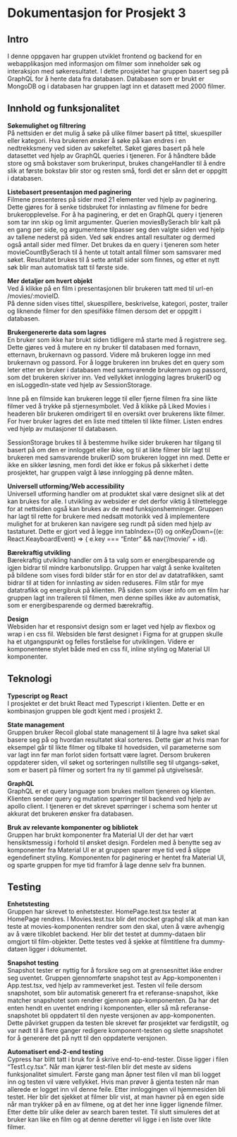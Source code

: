 # Dokumentasjon for Prosjekt 3

## Intro

I denne oppgaven har gruppen utviklet frontend og backend for en webapplikasjon med informasjon om filmer som inneholder søk og interaksjon med søkeresultatet. I dette prosjektet har gruppen basert seg på GraphQL for å hente data fra databasen. Databasen som er brukt er MongoDB og i databasen har gruppen lagt inn et datasett med 2000 filmer.

## Innhold og funksjonalitet

**Søkemulighet og filtrering** \
På nettsiden er det mulig å søke på ulike filmer basert på tittel, skuespiller eller kategori. Hva brukeren ønsker å søke på kan endres i en nedtrekksmeny ved siden av søkefeltet. Søket gjøres basert på hele datasettet ved hjelp av GraphQL queries i tjeneren. For å håndtere både store og små bokstaver som brukerinput, brukes changeHandler til å endre slik at første bokstav blir stor og resten små, fordi det er sånn det er oppgitt i databasen.

**Listebasert presentasjon med paginering**\
Filmene presenteres på sider med 21 elementer ved hjelp av paginering. Dette gjøres for å senke tidsbruket for innlasting av filmene for bedre brukeropplevelse. For å ha paginering, er det en GraphQL query i tjeneren som tar inn skip og limit argumenter. Querien moviesBySerach blir kalt på en gang per side, og argumentene tilpasser seg den valgte siden ved hjelp av tallene nederst på siden. Ved søk endres antall resultater og dermed også antall sider med filmer. Det brukes da en query i tjeneren som heter movieCountBySerach til å hente ut totalt antall filmer som samsvarer med søket. Resultatet brukes til å sette antall sider som finnes, og etter et nytt søk blir man automatisk tatt til første side.

**Mer detaljer om hvert objekt**\
Ved å klikke på en film i presentasjonen blir brukeren tatt med til url-en /movies/:movieID.  
På denne siden vises tittel, skuespillere, beskrivelse, kategori, poster, trailer og liknende filmer for den spesifikke filmen dersom det er oppgitt i databasen.

**Brukergenererte data som lagres**\
En bruker som ikke har brukt siden tidligere må starte med å registrere seg. Dette gjøres ved å mutere en ny bruker til databasen med fornavn, etternavn, brukernavn og passord. Videre må brukeren logge inn med brukernavn og passord. For å logge brukeren inn brukes det en query som leter etter en bruker i databasen med samsvarende brukernavn og passord, som det brukeren skriver inn. Ved vellykket innlogging lagres brukerID og en isLoggedIn-state ved hjelp av SessionStorage.

Inne på en filmside kan brukeren legge til eller fjerne filmen fra sine likte filmer ved å trykke på stjernesymbolet. Ved å klikke på Liked Movies i headeren blir brukeren omdirigert til en oversikt over brukerens likte filmer. For hver bruker lagres det en liste med tittelen til likte filmer. Listen endres ved hjelp av mutasjoner til databasen.

SessionStorage brukes til å bestemme hvilke sider brukeren har tilgang til basert på om den er innlogget eller ikke, og til at likte filmer blir lagt til brukeren med samsvarende brukerID som brukeren logget inn med. Dette er ikke en sikker løsning, men fordi det ikke er fokus på sikkerhet i dette prosjektet, har gruppen valgt å løse innlogging på denne måten.

**Universell utforming/Web accessibility**\
Universell utforming handler om at produktet skal være designet slik at det kan brukes for alle. I utvikling av websider er det derfor viktig å tilrettelegge for at nettsiden også kan brukes av de med funksjonshemninger. Gruppen har lagt til rette for brukere med nedsatt motorikk ved å implementere mulighet for at brukeren kan navigere seg rundt på siden med hjelp av tastaturet. Dette er gjort ved å legge inn tabIndex={0} og onKeyDown={(e: React.KeayboardEvent<HTMLInputElement>) => { e.key === “Enter” && nav(‘/movie/’ + id).

**Bærekraftig utvikling**\
Bærekraftig utvikling handler om å ta valg som er energibesparende og igjen bidrar til mindre karbonutslipp. Gruppen har valgt å senke kvaliteten på bildene som vises fordi bilder står for en stor del av datatrafikken, samt bidrar til at tiden for innlasting av siden reduseres. Film står for mye datatrafikk og energibruk på klienten. På siden som viser info om en film har gruppen lagt inn traileren til filmen, men denne spilles ikke av automatisk, som er energibesparende og dermed bærekraftig.

**Design**\
Websiden har et responsivt design som er laget ved hjelp av flexbox og wrap i en css fil. Websiden ble først designet i Figma for at gruppen skulle ha et utgangspunkt og felles forståelse for utviklingen. Videre er komponentene stylet både med en css fil, inline styling og Material UI komponenter.

## Teknologi

**Typescript og React**\
I prosjektet er det brukt React med Typescript i klienten. Dette er en kombinasjon gruppen ble godt kjent med i prosjekt 2.

**State management**\
Gruppen bruker Recoil global state management til å lagre hva søket skal basere seg på og hvordan resultatet skal sorteres. Dette gjør at hvis man for eksempel går til likte filmer og tilbake til hovedsiden, vil parameterne som var lagt inn før man forlot siden fortsatt være lagret. Dersom brukeren oppdaterer siden, vil søket og sorteringen nullstille seg til utgangs-søket, som er basert på filmer og sortert fra ny til gammel på utgivelsesår.

**GraphQL**\
GraphQL er et query language som brukes mellom tjeneren og klienten. Klienten sender query og mutation spørringer til backend ved hjelp av apollo client. I tjeneren er det skrevet spørringer i schema som henter ut akkurat det brukeren ønsker fra databasen.

**Bruk av relevante komponenter og bibliotek** \
Gruppen har brukt komponenter fra Material UI der det har vært hensiktsmessig i forhold til ønsket design. Fordelen med å benytte seg av komponenter fra Material UI er at gruppen sparer mye tid ved å slippe egendefinert styling. Komponenten for paginering er hentet fra Material UI, og sparte gruppen for mye tid framfor å lage denne selv fra bunnen.

## Testing

**Enhetstesting**\
Gruppen har skrevet to enhetstester. HomePage.test.tsx tester at HomePage rendres. I Movies.test.tsx blir det mocket graphql slik at man kan teste at movies-komponenten rendrer som den skal, uten å være avhengig av å være tilkoblet backend. Her blir det testet at dummy-dataen blir omgjort til film-objekter. Dette testes ved å sjekke at filmtitlene fra dummy-dataen ligger i dokumentet.

**Snapshot testing**\
Snapshot tester er nyttig for å forsikre seg om at grensesnittet ikke endrer seg uventet. Gruppen gjennomførte snapshot test av App-komponenten i App.test.tsx, ved hjelp av rammeverket jest. Testen vil feile dersom snapshotet, som blir automatisk generert fra et referanse-snapshot, ikke matcher snapshotet som rendrer gjennom app-komponenten. Da har det enten hendt en uventet endring i komponenten, eller så må referanse-snapshotet bli oppdatert til den nyeste versjonen av app-komponenten. Dette påvirket gruppen da testen ble skrevet før prosjektet var ferdigstilt, og var nødt til å flere ganger redigere komponent-testen og slette snapshotet for å generere det på nytt til den oppdaterte versjonen.

**Automatisert end-2-end testing**\
Cypress har blitt tatt i bruk for å skrive end-to-end-tester. Disse ligger i filen “Test1.cy.tsx”. Når man kjører test-filen blir det meste av sidens funksjonalitet simulert. Første gang man åpner test filen vil man bli logget inn og testen vil være vellykket. Hvis man prøver å gjenta testen når man allerede er logget inn vil denne feile. Etter innloggingen vil hjemmesiden bli testet. Her blir det sjekket at filmer blir vist, at man havner på en egen side når man trykker på en av filmene, og at det her inne ligger lignende filmer. Etter dette blir ulike deler av search baren testet. Til slutt simuleres det at bruker kan like en film og at denne deretter vil ligge i en liste over likte filmer.
